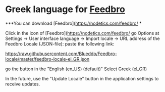 # Greek language for [Feedbro](https://nodetics.com/feedbro/ "Go to Feedbro Project homepage")

***You can download [Feedbro](https://nodetics.com/feedbro/ *

Click in the icon of [Feedbro](https://nodetics.com/feedbro/ go Options at Settings -> User interface language -> Import locale -> URL address of the Feedbro Locale (JSON-file): 
paste the following link:

https://raw.githubusercontent.com/Blueddo/Feedbro-locale/master/feedbro-locale-el_GR.json

go the button in the "English (en_US) (default)"
Select Greek (el_GR)

In the future, use the "Update Locale" button in the application settings to receive updates.
